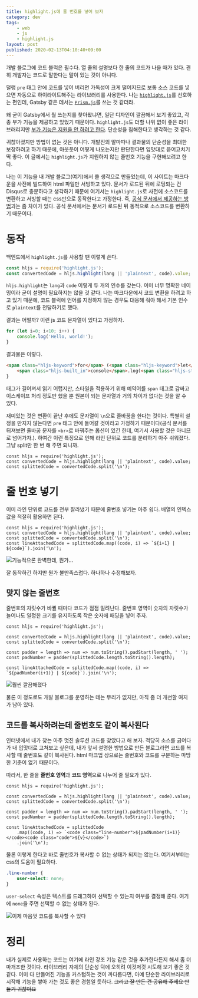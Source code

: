 ```yaml
---
title: highlight.js에 줄 번호를 넣어 보자
category: dev
tags:
    - web
    - js
    - highlight.js
layout: post
published: 2020-02-13T04:10:40+09:00
---
```


개발 블로그에 코드 블럭은 필수다. 열 줄의 설명보다 한 줄의 코드가 나을 때가 있다. 괜히 개발자는 코드로 말한다는 말이 있는 것이 아니다.

덜렁 `pre` 태그 안에 코드를 넣어 버리면 가독성이 크게 떨어지므로 보통 소스 코드를 넣으면 자동으로 하이라이트해주는 라이브러리를 사용한다. 나는 [`highlight.js`](https://highlightjs.org/)를 선호하는 편인데, Gatsby 같은 데서는 [`Prism.js`](https://prismjs.com/)를 쓰는 것 같더라.

왜 굳이 Gatsby에서 뭘 쓰는지를 찾아봤냐면, 일단 디자인이 깔끔해서 보기 좋았고, 각종 부가 기능을 제공하고 있었기 때문이다. `highlight.js`도 더할 나위 없이 좋은 라이브러리지만 [부가 기능은 지원을 안 하려고 한다](https://highlightjs.readthedocs.io/en/latest/line-numbers.html). 단순성을 침해한다고 생각하는 것 같다.

귀찮아졌지만 방법이 없는 것은 아니다. 개발진의 말마따나 결과물의 단순성을 최대한 보장하려고 하기 때문에, 아웃풋이 어떻게 나오는지만 판단한다면 입맛대로 뜯어고치기 딱 좋다. 이 글에서는 `highlight.js`가 지원하지 않는 줄번호 기능을 구현해보려고 한다.

나는 이 기능을 내 개발 블로그(여기)에서 쓸 생각으로 만들었는데, 이 사이트는 마크다운을 사전에 빌드하여 html 파일만 서빙하고 있다. 문서가 로드된 뒤에 로딩되는 건 Disqus로 충분하다고 생각하기 때문에 여기서는 `highlight.js`로 사전에 소스코드를 변환하고 서빙할 때는 css만으로 동작한다고 가정한다. 즉, [공식 문서에서 제공하는 방법](https://highlightjs.org/usage/)과는 좀 차이가 있다. 공식 문서에서는 문서가 로드된 뒤 동적으로 소스코드를 변환하기 때문이다.

# 동작

백엔드에서 `highlight.js`를 사용할 땐 이렇게 쓴다.

```js
const hljs = require('highlight.js');
const convertedCode = hljs.highlight(lang || 'plaintext', code).value;
```

`hljs.highlight`는 `lang`과 `code` 이렇게 두 개의 인수를 갖는다. 이미 너무 명확한 네이밍이라 굳이 설명이 필요하지는 않을 것 같다. 나는 마크다운에서 코드 변환을 하려고 하고 있기 때문에, 코드 블럭에 언어를 지정하지 않는 경우도 대응해 줘야 해서 기본 인수로 `plaintext`를 전달하기로 했다.

결과는 어떨까? 이런 js 코드 문자열이 있다고 가정하자.

```js
for (let i=0; i<10; i++) {
    console.log('Hello, world!');
}
```

결과물은 이렇다.

```html
<span class="hljs-keyword">for</span> (<span class="hljs-keyword">let</span> i=<span class="hljs-number">0</span>; i&lt;<span class="hljs-number">10</span>; i++) {
    <span class="hljs-built_in">console</span>.log(<span class="hljs-string">'Hello, world!'</span>);
}
```

태그가 길어져서 읽기 어렵지만, 스타일을 적용하기 위해 예약어를 `span` 태그로 감싸고 이스케이프 처리 정도만 했을 뿐 원본이 되는 문자열과 거의 차이가 없다는 것을 알 수 있다.

재미있는 것은 변환이 끝난 후에도 문자열이 `\n`으로 줄바꿈을 한다는 것이다. 특별히 설정을 만지지 않는다면 `pre` 태그 안에 들어갈 것이라고 가정하기 때문이다(공식 문서를 뒤져보면 줄바꿈 문자를 `<br>`로 바꿔주는 옵션이 있긴 한데, 여기서 사용할 것은 아니므로 넘어가자.). 하여간 이런 특징으로 인해 라인 단위로 코드를 분리하기 아주 쉬워졌다. 그냥 split만 한 번 해 주면 되니까.

```js:3
const hljs = require('highlight.js');
const convertedCode = hljs.highlight(lang || 'plaintext', code).value;
const splittedCode = convertedCode.split('\n');
```

# 줄 번호 넣기

이미 라인 단위로 코드를 전부 잘라냈기 때문에 줄번호 넣기는 아주 쉽다. 배열의 인덱스값을 적절히 활용하면 된다.

```js:4
const hljs = require('highlight.js');
const convertedCode = hljs.highlight(lang || 'plaintext', code).value;
const splittedCode = convertedCode.split('\n');
const lineAttachedCode = splittedCode.map((code, i) => `${i+1} | ${code}`).join('\n');
```

![기능적으론 완벽한데, 뭔가...](https://live.staticflickr.com/65535/49526642871_97f18e3967.jpg)

잘 동작하긴 하지만 뭔가 불만족스럽다. 하나하나 수정해보자.

## 맞지 않는 줄번호

줄번호의 자릿수가 바뀔 때마다 코드가 점점 밀려난다. 줄번호 영역이 숫자의 자릿수가 늘어나도 일정한 크기를 유지하도록 작은 숫자에 패딩을 넣어 주자.

```js:6-7,9
const hljs = require('highlight.js');

const convertedCode = hljs.highlight(lang || 'plaintext', code).value;
const splittedCode = convertedCode.split('\n');

const padder = length => num => num.toString().padStart(length, ' ');
const padNumber = padder(splittedCode.length.toString().length);

const lineAttachedCode = splittedCode.map((code, i) => `${padNumber(i+1)} | ${code}`).join('\n');
```

![훨씬 깔끔해졌다](https://live.staticflickr.com/65535/49526131923_91436ddc2c.png)

물론 이 정도로도 개발 블로그를 운영하는 데는 무리가 없지만, 아직 좀 더 개선할 여지가 남아 있다.

## 코드를 복사하려는데 줄번호도 같이 복사된다

인터넷에서 내가 찾는 아주 멋진 솔루션 코드를 찾았다고 해 보자. 적당히 소스를 긁어다가 내 입맛대로 고쳐보고 싶은데, 내가 앞서 설명한 방법으로 만든 블로그라면 코드를 복사할 때 줄번호도 같이 복사된다. html 마크업 상으로는 줄번호와 코드를 구분하는 마땅한 기준이 없기 때문이다.

따라서, 한 줄을 **줄번호 영역**과 **코드 영역**으로 나누어 줄 필요가 있다.

```js:10
const hljs = require('highlight.js');

const convertedCode = hljs.highlight(lang || 'plaintext', code).value;
const splittedCode = convertedCode.split('\n');

const padder = length => num => num.toString().padStart(length, ' ');
const padNumber = padder(splittedCode.length.toString().length);

const lineAttachedCode = splittedCode
    .map((code, i) => `<code class="line-number">${padNumber(i+1)}</code><code class="code">${v}</code>`)
    .join('\n');
```

물론 이렇게 한다고 바로 줄번호가 복사할 수 없는 상태가 되지는 않는다. 여기서부터는 css의 도움이 필요하다.

```css
.line-number {
    user-select: none;
}
```

`user-select` 속성은 텍스트를 드래그하여 선택할 수 있는지 여부를 결정해 준다. 여기에 `none`을 주면 선택할 수 없는 상태가 된다.

![이제 마음껏 코드를 복사할 수 있다](https://live.staticflickr.com/65535/49526867602_fbb66e0d62.jpg)

# 정리

내가 실제로 사용하는 코드는 여기에 라인 강조 기능 같은 것을 추가한다든지 해서 좀 더 마개조한 것이다. 라이브러리 자체의 단순성 덕에 오히려 이것저것 시도해 보기 좋은 것 같다. 이미 다 만들어진 기능을 커스텀하는 것이 까다롭다면, 아예 단순한 라이브러리로 시작해 기능을 쌓아 가는 것도 좋은 경험일 듯하다. ~~그리고 잘 만든 건 공유해 주세요 만들기 귀찮아요~~
